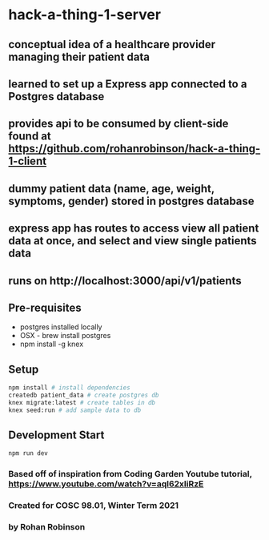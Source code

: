 # hack-a-thing-1-server

## conceptual idea of a healthcare provider managing their patient data
## learned to set up a Express app connected to a Postgres database
## provides api to be consumed by client-side found at https://github.com/rohanrobinson/hack-a-thing-1-client

## dummy patient data (name, age, weight, symptoms, gender) stored in postgres database
## express app has routes to access view all patient data at once, and select and view single patients data



## runs on http://localhost:3000/api/v1/patients

## Pre-requisites

* postgres installed locally
* OSX - brew install postgres
* npm install -g knex

## Setup

```sh
npm install # install dependencies
createdb patient_data # create postgres db
knex migrate:latest # create tables in db
knex seed:run # add sample data to db
```

## Development Start

```sh
npm run dev
```

### Based off of inspiration from Coding Garden Youtube tutorial, https://www.youtube.com/watch?v=aql62xliRzE
### Created for COSC 98.01, Winter Term 2021

### by Rohan Robinson

